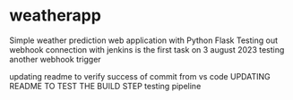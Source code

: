 # weatherapp
Simple weather prediction web application with Python Flask
Testing out webhook connection with jenkins is the first task on 3 august 2023
testing another webhook trigger

updating readme to verify success of commit from vs code
UPDATING README TO TEST THE BUILD STEP
testing pipeline

